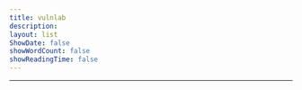 ```yaml
---
title: vulnlab
description: 
layout: list
ShowDate: false
showWordCount: false
showReadingTime: false
---
```


---

